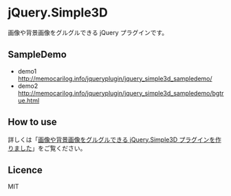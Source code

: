 jQuery.Simple3D
===============

画像や背景画像をグルグルできる jQuery プラグインです。


## SampleDemo

* demo1 <http://memocarilog.info/jqueryplugin/jquery_simple3d_sampledemo/>
* demo2 <http://memocarilog.info/jqueryplugin/jquery_simple3d_sampledemo/bgtrue.html>

## How to use

詳しくは「[画像や背景画像をグルグルできる jQuery.Simple3D プラグインを作りました](http://memocarilog.info/jquery/6014)」をご覧ください。

## Licence

MIT
